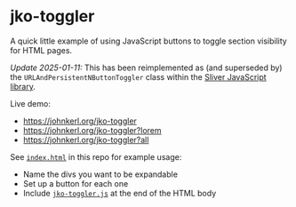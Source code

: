 # jko-toggler

A quick little example of using JavaScript buttons to toggle section visibility for HTML pages.

_Update 2025-01-11:_ This has been reimplemented as (and superseded by) the `URLAndPersistentNButtonToggler` class within the [Sliver JavaScript library](https://github.com/johnkerl/sliver).

Live demo:

* https://johnkerl.org/jko-toggler
* https://johnkerl.org/jko-toggler?lorem
* https://johnkerl.org/jko-toggler?all

See [`index.html`](index.html) in this repo for example usage:

* Name the divs you want to be expandable
* Set up a button for each one
* Include [`jko-toggler.js`](jko-toggler.js) at the end of the HTML body
